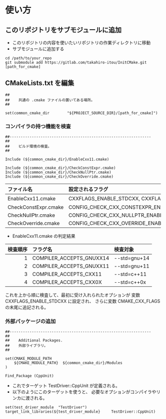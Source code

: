 #   使い方

##  このリポジトリをサブモジュールに追加

- このリポジトリの内容を使いたいリポジトリの作業ディレクトリに移動
- サブモジュールに追加する

```
cd /path/to/your_repo
git submodule add https://gitlab.com/takahiro-itou/InitCMake.git [path_for_cmake]
```

##  CMakeLists.txt  を編集

```
##
##    共通の .cmake ファイルの置いてある場所。
##

set(common_cmake_dir        "${PROJECT_SOURCE_DIR}/[path_for_cmake]")
```

###   コンパイラの持つ機能を検査

```
##----------------------------------------------------------------
##
##    ビルド環境の検査。
##

Include (${common_cmake_dir}/EnableCxx11.cmake)

Include (${common_cmake_dir}/CheckConstExpr.cmake)
Include (${common_cmake_dir}/CheckNullPtr.cmake)
Include (${common_cmake_dir}/CheckOverride.cmake)
```

|      ファイル名      |          設定されるフラグ          |  検査対象  |
|:---------------------|:-----------------------------------|:-----------|
| EnableCxx11.cmake    | CXXFLAGS_ENABLE_STDCXX, CXXFLAGS   | 下記参照   |
| CheckConstExpr.cmake | CONFIG_CHECK_CXX_CONSTEXPR_ENABLED | constexpr  |
| CheckNullPtr.cmake   | CONFIG_CHECK_CXX_NULLPTR_ENABLED   | nullptr    |
| CheckOverride.cmake  | CONFIG_CHECK_CXX_OVERRIDE_ENABLED  | override   |

- EnableCxx11.cmake の判定結果

| 検査順序 |         フラグ名         |   検査対象   |
|---------:|:-------------------------|:-------------|
|       1  | COMPILER_ACCEPTS_GNUXX14 | --std=gnu+14 |
|       2  | COMPILER_ACCEPTS_GNUXX11 | --std=gnu+11 |
|       3  | COMPILER_ACCEPTS_CXX11   | --std=c++11  |
|       4  | COMPILER_ACCEPTS_CXX0X   | --std=c++0x  |

これを上から順に検査して、最初に受け入れられたオプションが
変数 CXXFLAGS_ENABLE_STDCXX に設定され、
さらに変数 CMAKE_CXX_FLAGS  の末尾に追記される。

###   外部パッケージの追加

```
##----------------------------------------------------------------
##
##    Additional Packages.
##    外部ライブラリ。
##

set(CMAKE_MODULE_PATH
    ${CMAKE_MODULE_PATH}  ${common_cmake_dir}/Modules
)

Find_Package (CppUnit)
```

- これでターゲット TestDriver::CppUnit が定義される。
- 以下のようにこのターゲットを使うと、
  必要なオプションがコンパイラやリンカに渡される。

```
set(test_driver_module  "TestDriver")
target_link_libraries(${test_driver_module}     TestDriver::CppUnit)
```

